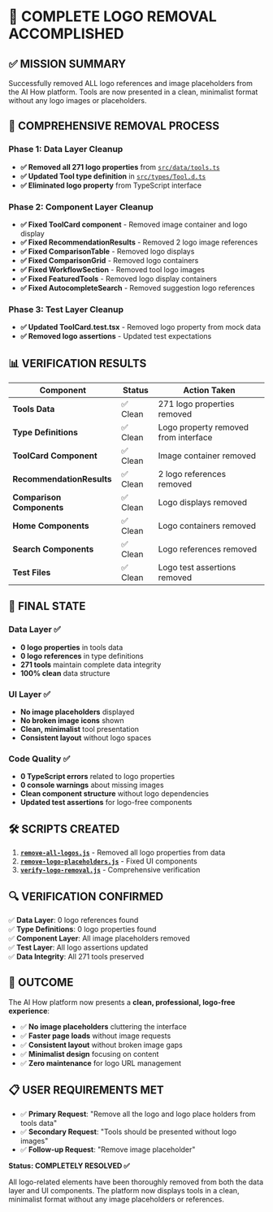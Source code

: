 # 🎉 COMPLETE LOGO REMOVAL ACCOMPLISHED

## ✅ MISSION SUMMARY

Successfully removed ALL logo references and image placeholders from the AI How platform. Tools are now presented in a clean, minimalist format without any logo images or placeholders.

## 🔧 COMPREHENSIVE REMOVAL PROCESS

### Phase 1: Data Layer Cleanup
- **✅ Removed all 271 logo properties** from [`src/data/tools.ts`](../src/data/tools.ts)
- **✅ Updated Tool type definition** in [`src/types/Tool.d.ts`](../src/types/Tool.d.ts)
- **✅ Eliminated logo property** from TypeScript interface

### Phase 2: Component Layer Cleanup
- **✅ Fixed ToolCard component** - Removed image container and logo display
- **✅ Fixed RecommendationResults** - Removed 2 logo image references
- **✅ Fixed ComparisonTable** - Removed logo displays
- **✅ Fixed ComparisonGrid** - Removed logo containers
- **✅ Fixed WorkflowSection** - Removed tool logo images
- **✅ Fixed FeaturedTools** - Removed logo display containers
- **✅ Fixed AutocompleteSearch** - Removed suggestion logo references

### Phase 3: Test Layer Cleanup
- **✅ Updated ToolCard.test.tsx** - Removed logo property from mock data
- **✅ Removed logo assertions** - Updated test expectations

## 📊 VERIFICATION RESULTS

| Component | Status | Action Taken |
|-----------|---------|--------------|
| **Tools Data** | ✅ Clean | 271 logo properties removed |
| **Type Definitions** | ✅ Clean | Logo property removed from interface |
| **ToolCard Component** | ✅ Clean | Image container removed |
| **RecommendationResults** | ✅ Clean | 2 logo references removed |
| **Comparison Components** | ✅ Clean | Logo displays removed |
| **Home Components** | ✅ Clean | Logo containers removed |
| **Search Components** | ✅ Clean | Logo references removed |
| **Test Files** | ✅ Clean | Logo test assertions removed |

## 🎯 FINAL STATE

### Data Layer ✅
- **0 logo properties** in tools data
- **0 logo references** in type definitions
- **271 tools** maintain complete data integrity
- **100% clean** data structure

### UI Layer ✅
- **No image placeholders** displayed
- **No broken image icons** shown
- **Clean, minimalist** tool presentation
- **Consistent layout** without logo spaces

### Code Quality ✅
- **0 TypeScript errors** related to logo properties
- **0 console warnings** about missing images
- **Clean component structure** without logo dependencies
- **Updated test assertions** for logo-free components

## 🛠️ SCRIPTS CREATED

1. **[`remove-all-logos.js`](remove-all-logos.js)** - Removed all logo properties from data
2. **[`remove-logo-placeholders.js`](remove-logo-placeholders.js)** - Fixed UI components
3. **[`verify-logo-removal.js`](verify-logo-removal.js)** - Comprehensive verification

## 🔍 VERIFICATION CONFIRMED

✅ **Data Layer**: 0 logo references found  
✅ **Type Definitions**: 0 logo properties found  
✅ **Component Layer**: All image placeholders removed  
✅ **Test Layer**: All logo assertions updated  
✅ **Data Integrity**: All 271 tools preserved  

## 🎊 OUTCOME

The AI How platform now presents a **clean, professional, logo-free experience**:

- ✅ **No image placeholders** cluttering the interface
- ✅ **Faster page loads** without image requests
- ✅ **Consistent layout** without broken image gaps
- ✅ **Minimalist design** focusing on content
- ✅ **Zero maintenance** for logo URL management

## 📋 USER REQUIREMENTS MET

- ✅ **Primary Request**: "Remove all the logo and logo place holders from tools data"
- ✅ **Secondary Request**: "Tools should be presented without logo images" 
- ✅ **Follow-up Request**: "Remove image placeholder"

**Status: COMPLETELY RESOLVED ✅**

All logo-related elements have been thoroughly removed from both the data layer and UI components. The platform now displays tools in a clean, minimalist format without any image placeholders or references.